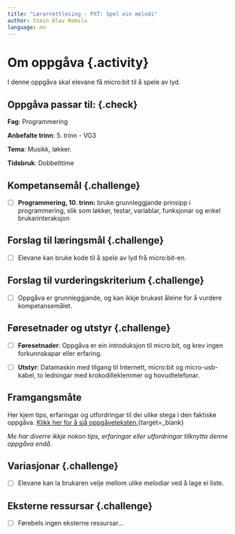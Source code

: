 ```yaml
---
title: "Lærarrettleiing - PXT: Spel ein melodi"
author: Stein Olav Romslo
language: nn
---
```



# Om oppgåva {.activity}

I denne oppgåva skal elevane få micro:bit til å spele av lyd.

## Oppgåva passar til: {.check}

__Fag__: Programmering

__Anbefalte trinn__: 5. trinn - VG3

__Tema__: Musikk, løkker.

__Tidsbruk__: Dobbelttime

## Kompetansemål {.challenge}

- [ ] __Programmering, 10. trinn:__ bruke grunnleggjande prinsipp i
  programmering, slik som løkker, testar, variablar, funksjonar og enkel
  brukarinteraksjon

## Forslag til læringsmål {.challenge}

- [ ] Elevane kan bruke kode til å spele av lyd frå micro:bit-en.

## Forslag til vurderingskriterium {.challenge}

- [ ] Oppgåva er grunnleggjande, og kan ikkje brukast åleine for å vurdere
  kompetansemålet.

## Føresetnader og utstyr {.challenge}

- [ ] __Føresetnader__: Oppgåva er ein introduksjon til micro:bit, og krev
  ingen forkunnskapar eller erfaring.

- [ ] __Utstyr__: Datamaskin med tilgang til Internett, micro:bit og
  micro-usb-kabel, to ledningar med krokodilleklemmer og hovudtelefonar.

## Framgangsmåte

Her kjem tips, erfaringar og utfordringar til dei ulike stega i den faktiske
oppgåva. [Klikk her for å sjå
oppgåveteksten.](../pxt_spill_en_melodi/spill_en_melodi_nn.html){target=_blank}

_Me har diverre ikkje nokon tips, erfaringar eller utfordringar tilknytta denne
oppgåva endå._

## Variasjonar {.challenge}

- [ ] Elevane kan la brukaren velje mellom ulike melodiar ved å lage ei liste.

## Eksterne ressursar {.challenge}

- [ ] Førebels ingen eksterne ressursar...

